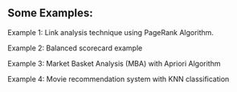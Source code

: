 ## Some Examples:
Example 1: Link analysis technique using PageRank Algorithm.

Example 2: Balanced scorecard example

Example 3: Market Basket Analysis (MBA) with Apriori Algorithm

Example 4: Movie recommendation system with KNN classification
